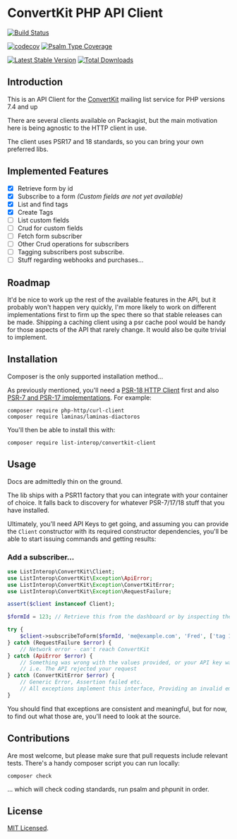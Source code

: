 # ConvertKit PHP API Client

[![Build Status](https://github.com/list-interop/convertkit-client/workflows/Continuous%20Integration/badge.svg)](https://github.com/list-interop/convertkit-client/actions?query=workflow%3A"Continuous+Integration")

[![codecov](https://codecov.io/gh/list-interop/convertkit-client/branch/main/graph/badge.svg)](https://codecov.io/gh/list-interop/convertkit-client)
[![Psalm Type Coverage](https://shepherd.dev/github/list-interop/convertkit-client/coverage.svg)](https://shepherd.dev/github/list-interop/convertkit-client)

[![Latest Stable Version](https://poser.pugx.org/list-interop/convertkit-client/v/stable)](https://packagist.org/packages/list-interop/convertkit-client)
[![Total Downloads](https://poser.pugx.org/list-interop/convertkit-client/downloads)](https://packagist.org/packages/list-interop/convertkit-client)

## Introduction

This is an API Client for the [ConvertKit](https://convertkit.com) mailing list service for PHP versions 7.4 and up

There are several clients available on Packagist, but the main motivation here is being agnostic to the HTTP client in use.

The client uses PSR17 and 18 standards, so you can bring your own preferred libs.

## Implemented Features

- [x] Retrieve form by id
- [x] Subscribe to a form _(Custom fields are not yet available)_
- [x] List and find tags
- [x] Create Tags
- [ ] List custom fields
- [ ] Crud for custom fields
- [ ] Fetch form subscriber
- [ ] Other Crud operations for subscribers
- [ ] Tagging subscribers post subscribe.
- [ ] Stuff regarding webhooks and purchases…

## Roadmap

It'd be nice to work up the rest of the available features in the API, but it probably won't happen very quickly, I'm more likely to work on different implementations first to firm up the spec there so that stable releases can be made. Shipping a caching client using a psr cache pool would be handy for those aspects of the API that rarely change. It would also be quite trivial to implement.

## Installation

Composer is the only supported installation method…

As previously mentioned, you'll need a [PSR-18 HTTP Client](https://packagist.org/providers/psr/http-client-implementation) first and also [PSR-7 and PSR-17 implementations](https://packagist.org/providers/psr/http-factory-implementation). For example:

```shell
composer require php-http/curl-client
composer require laminas/laminas-diactoros
```

You'll then be able to install this with:

```shell
composer require list-interop/convertkit-client
```

## Usage

Docs are admittedly thin on the ground.

The lib ships with a PSR11 factory that you can integrate with your container of choice. It falls back to discovery for whatever PSR-7/17/18 stuff that you have installed.

Ultimately, you'll need API Keys to get going, and assuming you can provide the `Client` constructor with its required constructor dependencies, you'll be able to start issuing commands and getting results:

### Add a subscriber…

```php
use ListInterop\ConvertKit\Client;
use ListInterop\ConvertKit\Exception\ApiError;
use ListInterop\ConvertKit\Exception\ConvertKitError;
use ListInterop\ConvertKit\Exception\RequestFailure;

assert($client instanceof Client);

$formId = 123; // Retrieve this from the dashboard or by inspecting the forms returned by the api.

try {
    $client->subscribeToForm($formId, 'me@example.com', 'Fred', ['tag 1', 'tag 2']);
} catch (RequestFailure $error) {
    // Network error - can't reach ConvertKit
} catch (ApiError $error) {
    // Something was wrong with the values provided, or your API key was wonky
    // i.e. The API rejected your request
} catch (ConvertKitError $error) {
    // Generic Error, Assertion failed etc.
    // All exceptions implement this interface, Providing an invalid email address will get you here.
}

```

You should find that exceptions are consistent and meaningful, but for now, to find out what those are, you'll need to look at the source.

## Contributions

Are most welcome, but please make sure that pull requests include relevant tests. There's a handy composer script you can run locally:

```shell
composer check
```

… which will check coding standards, run psalm and phpunit in order.

## License

[MIT Licensed](LICENSE.md).
